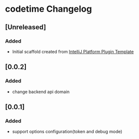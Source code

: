 <!-- Keep a Changelog guide -> https://keepachangelog.com -->

# codetime Changelog

## [Unreleased]
### Added
- Initial scaffold created from [IntelliJ Platform Plugin Template](https://github.com/JetBrains/intellij-platform-plugin-template)

## [0.0.2]
### Added
- change backend api domain

## [0.0.1]
### Added
- support options configuration(token and debug mode)
